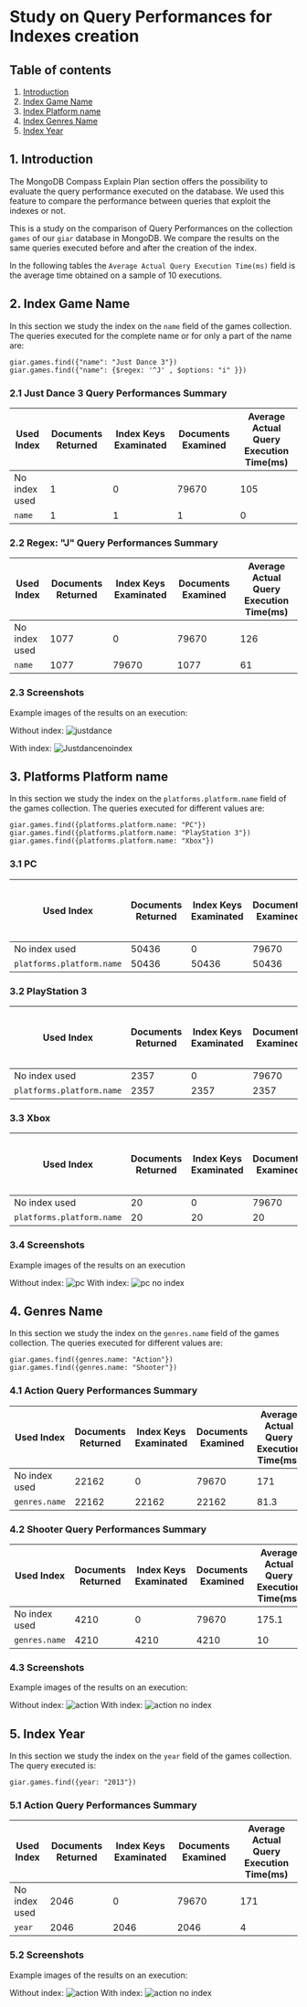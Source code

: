 # Study on Query Performances for Indexes creation

## Table of contents
1) [Introduction](#1-introduction)
2) [Index Game Name](#2-index-game-name)
3) [Index Platform name](#3-platforms-platform-name)
4) [Index Genres Name](#4-genres-name)
5) [Index Year](#5-index-year)

## 1. Introduction
The MongoDB Compass Explain Plan section offers the possibility to evaluate the query performance executed on the database. We used this feature to compare the performance between queries that exploit the indexes or not.

This is a study on the comparison of Query Performances on the collection `games` of our `giar` database in MongoDB.
We compare the results on the same queries executed before and after the creation of the index.

In the following tables the `Average Actual Query Execution Time(ms)` field is the average time obtained on a sample of 10 executions.


## 2. Index Game Name
In this section we study the index on the `name` field of the games collection.
The queries executed for the complete name or for only a part of the name are: 
````
giar.games.find({"name": "Just Dance 3"})
giar.games.find({"name": {$regex: '^J' , $options: "i" }})
````

### 2.1 Just Dance 3 Query Performances Summary

Used Index | Documents Returned | Index Keys Examinated | Documents Examined | Average Actual Query Execution Time(ms) 
------------ | ------------ | ------------ | ------------ | ------------ 
No index used | 1 | 0 | 79670 | 105 
`name` | 1 | 1 | 1 | 0

### 2.2 Regex: "J" Query Performances Summary

Used Index | Documents Returned | Index Keys Examinated | Documents Examined | Average Actual Query Execution Time(ms) 
------------ | ------------ | ------------ | ------------ | ------------ 
No index used | 1077 | 0 | 79670 | 126 
`name` | 1077 | 79670 | 1077 | 61 

### 2.3 Screenshots
Example images of the results on an execution:

Without index:
![justdance](./resources/justdanceNOindex.png)

With index:
![Justdancenoindex](./resources/justdanceindex.png)


## 3. Platforms Platform name
In this section we study the index on the `platforms.platform.name` field of the games collection.
The queries executed for different values are: 
````
giar.games.find({platforms.platform.name: "PC"})
giar.games.find({platforms.platform.name: "PlayStation 3"})
giar.games.find({platforms.platform.name: "Xbox"})
````

### 3.1 PC

Used Index | Documents Returned | Index Keys Examinated | Documents Examined | Average Actual Query Execution Time(ms) 
------------ | ------------ | ------------ | ------------ | ------------ 
No index used | 50436 | 0 | 79670 | 172.6 
`platforms.platform.name` | 50436 | 50436 | 50436 | 136.4 

### 3.2 PlayStation 3 

Used Index | Documents Returned | Index Keys Examinated | Documents Examined | Average Actual Query Execution Time(ms) 
------------ | ------------ | ------------ | ------------ | ------------ 
No index used | 2357 | 0 | 79670 | 179.3 
`platforms.platform.name` | 2357 | 2357 | 2357 | 5.3 

### 3.3 Xbox 

Used Index | Documents Returned | Index Keys Examinated | Documents Examined | Average Actual Query Execution Time(ms) 
------------ | ------------ | ------------ | ------------ | ------------ 
No index used | 20 | 0 | 79670 | 177.4 
`platforms.platform.name` | 20 | 20 | 20 | 0

### 3.4 Screenshots
Example images of the results on an execution

Without index:
![pc](./resources/platPCnoindex.png)
With index:
![pc no index](./resources/platPCindex.png)


## 4. Genres Name
In this section we study the index on the `genres.name` field of the games collection.
The queries executed for different values are: 
````
giar.games.find({genres.name: "Action"})
giar.games.find({genres.name: "Shooter"})
````

### 4.1 Action Query Performances Summary

Used Index | Documents Returned | Index Keys Examinated | Documents Examined | Average Actual Query Execution Time(ms) 
------------ | ------------ | ------------ | ------------ | ------------ 
No index used | 22162 | 0 | 79670 | 171 
`genres.name` | 22162 | 22162 | 22162 | 81.3 

### 4.2 Shooter Query Performances Summary

Used Index | Documents Returned | Index Keys Examinated | Documents Examined | Average Actual Query Execution Time(ms) 
------------ | ------------ | ------------ | ------------ | ------------ 
No index used | 4210 | 0 | 79670 | 175.1 
`genres.name` | 4210 | 4210 | 4210 | 10 

### 4.3 Screenshots
Example images of the results on an execution:

Without index:
![action](./resources/genresACTIONnoindex.png)
With index:
![action no index](./resources/genresACTIONindex.png)


## 5. Index Year
In this section we study the index on the `year` field of the games collection.
The query executed is: 
````
giar.games.find({year: "2013"})
````

### 5.1 Action Query Performances Summary

Used Index | Documents Returned | Index Keys Examinated | Documents Examined | Average Actual Query Execution Time(ms) 
------------ | ------------ | ------------ | ------------ | ------------ 
No index used | 2046 | 0 | 79670 | 171 
`year` | 2046 | 2046 | 2046 | 4 


### 5.2 Screenshots
Example images of the results on an execution:

Without index:
![action](./resources/year2013noindex.png)
With index:
![action no index](./resources/year2013index.png)
